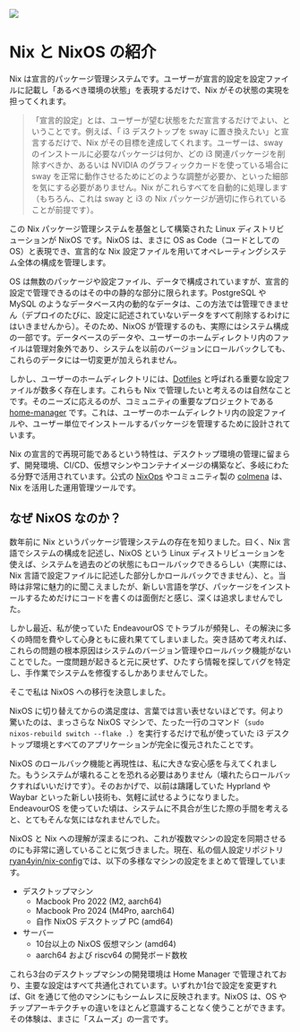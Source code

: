 ![](/nixos-and-flakes-book.webp)

# Nix と NixOS の紹介

Nix は宣言的パッケージ管理システムです。ユーザーが宣言的設定を設定ファイルに記載し「あるべき環境の状態」を表現するだけで、Nix がその状態の実現を担ってくれます。

> 「宣言的設定」とは、ユーザーが望む状態をただ宣言するだけでよい、ということです。例えば、「 i3 デスクトップを sway に置き換えたい」と宣言するだけで、Nix がその目標を達成してくれます。ユーザーは、sway のインストールに必要なパッケージは何か、どの i3 関連パッケージを削除すべきか、あるいは NVIDIA のグラフィックカードを使っている場合に sway を正常に動作させるためにどのような調整が必要か、といった細部を気にする必要がありません。Nix がこれらすべてを自動的に処理します（もちろん、これは sway と i3 の Nix パッケージが適切に作られていることが前提です）。

この Nix パッケージ管理システムを基盤として構築された Linux ディストリビューションが NixOS です。NixOS は、まさに OS as Code（コードとしてのOS）と表現でき、宣言的な Nix 設定ファイルを用いてオペレーティングシステム全体の構成を管理します。

OS は無数のパッケージや設定ファイル、データで構成されていますが、宣言的設定で管理できるのはその中の静的な部分に限られます。PostgreSQL やMySQL のようなデータベース内の動的なデータは、この方法では管理できません（デプロイのたびに、設定に記述されていないデータをすべて削除するわけにはいきませんから）。そのため、NixOS が管理するのも、実際にはシステム構成の一部です。データベースのデータや、ユーザーのホームディレクトリ内のファイルは管理対象外であり、システムを以前のバージョンにロールバックしても、これらのデータには一切変更が加えられません。

しかし、ユーザーのホームディレクトリには、[Dotfiles](https://wiki.archlinux.org/title/Dotfiles) と呼ばれる重要な設定ファイルが数多く存在します。これらも Nix で管理したいと考えるのは自然なことです。そのニーズに応えるのが、コミュニティの重要なプロジェクトである [home-manager](https://github.com/nix-community/home-manager) です。これは、ユーザーのホームディレクトリ内の設定ファイルや、ユーザー単位でインストールするパッケージを管理するために設計されています。

Nix の宣言的で再現可能であるという特性は、デスクトップ環境の管理に留まらず、開発環境、CI/CD、仮想マシンやコンテナイメージの構築など、多岐にわたる分野で活用されています。公式の [NixOps](https://github.com/NixOS/nixops) やコミュニティ製の [colmena](https://github.com/zhaofengli/colmena) は、Nix を活用した運用管理ツールです。

## なぜ NixOS なのか？

数年前に Nix というパッケージ管理システムの存在を知りました。曰く、Nix 言語でシステムの構成を記述し、NixOS という Linux ディストリビューションを使えば、システムを過去のどの状態にもロールバックできるらしい（実際には、Nix 言語で設定ファイルに記述した部分しかロールバックできません）、と。当時は非常に魅力的に聞こえましたが、新しい言語を学び、パッケージをインストールするためだけにコードを書くのは面倒だと感じ、深くは追求しませんでした。

しかし最近、私が使っていた EndeavourOS でトラブルが頻発し、その解決に多くの時間を費やして心身ともに疲れ果ててしまいました。突き詰めて考えれば、これらの問題の根本原因はシステムのバージョン管理やロールバック機能がないことでした。一度問題が起きると元に戻せず、ひたすら情報を探してバグを特定し、手作業でシステムを修復するしかありませんでした。

そこで私は NixOS への移行を決意しました。

NixOS に切り替えてからの満足度は、言葉では言い表せないほどです。何より驚いたのは、まっさらな NixOS マシンで、たった一行のコマンド（`sudo nixos-rebuild switch --flake .`）を実行するだけで私が使っていた i3 デスクトップ環境とすべてのアプリケーションが完全に復元されたことです。

NixOS のロールバック機能と再現性は、私に大きな安心感を与えてくれました。もうシステムが壊れることを恐れる必要はありません（壊れたらロールバックすればいいだけです）。そのおかげで、以前は躊躇していた Hyprland や Waybar といった新しい技術も、気軽に試せるようになりました。EndeavourOS を使っていた頃は、システムに不具合が生じた際の手間を考えると、とてもそんな気にはなれませんでした。

NixOS と Nix への理解が深まるにつれ、これが複数マシンの設定を同期させるのにも非常に適していることに気づきました。現在、私の個人設定リポジトリ[ryan4yin/nix-config](https://github.com/ryan4yin/nix-config)では、以下の多様なマシンの設定をまとめて管理しています。

- デスクトップマシン
  - Macbook Pro 2022 (M2, aarch64)
  - Macbook Pro 2024 (M4Pro, aarch64)
  - 自作 NixOS デスクトップ PC (amd64)
- サーバー
  - 10台以上の NixOS 仮想マシン (amd64)
  - aarch64 および riscv64 の開発ボード数枚

これら3台のデスクトップマシンの開発環境は Home Manager で管理されており、主要な設定はすべて共通化されています。いずれか1台で設定を変更すれば、Git を通じて他のマシンにもシームレスに反映されます。NixOS は、OS やチップアーキテクチャの違いをほとんど意識することなく使うことができます。その体験は、まさに「スムーズ」の一言です。
